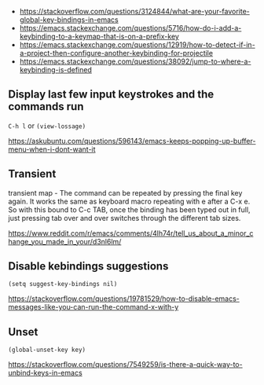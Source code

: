 - https://stackoverflow.com/questions/3124844/what-are-your-favorite-global-key-bindings-in-emacs
- https://emacs.stackexchange.com/questions/5716/how-do-i-add-a-keybinding-to-a-keymap-that-is-on-a-prefix-key
- https://emacs.stackexchange.com/questions/12919/how-to-detect-if-in-a-project-then-configure-another-keybinding-for-projectile
- https://emacs.stackexchange.com/questions/38092/jump-to-where-a-keybinding-is-defined

## Display last few input keystrokes and the commands run

`C-h l` or `(view-lossage)`

https://askubuntu.com/questions/596143/emacs-keeps-popping-up-buffer-menu-when-i-dont-want-it

## Transient

transient map - The command can be repeated by pressing the final key again. It works the same as keyboard macro repeating with e after a C-x e. So with this bound to C-c TAB, once the binding has been typed out in full, just pressing tab over and over switches through the different tab sizes.

https://www.reddit.com/r/emacs/comments/4lh74r/tell_us_about_a_minor_change_you_made_in_your/d3nl6lm/

## Disable kebindings suggestions

`(setq suggest-key-bindings nil)`

https://stackoverflow.com/questions/19781529/how-to-disable-emacs-messages-like-you-can-run-the-command-x-with-y

## Unset

`(global-unset-key key)`

https://stackoverflow.com/questions/7549259/is-there-a-quick-way-to-unbind-keys-in-emacs
